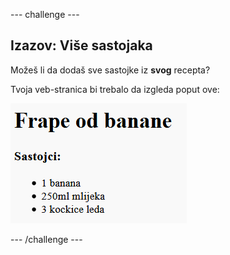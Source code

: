 --- challenge ---

## Izazov: Više sastojaka

Možeš li da dodaš sve sastojke iz **svog** recepta?

Tvoja veb-stranica bi trebalo da izgleda poput ove:

![screenshot](images/recipe-more-ingredients.png)

--- /challenge ---